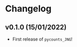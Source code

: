 # Changelog

<!--next-version-placeholder-->

## v0.1.0 (15/01/2022)

- First release of `pycounts_JNG`!